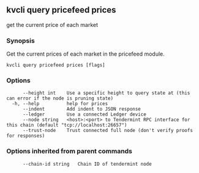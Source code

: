 <!--
title: prices
-->
## kvcli query pricefeed prices

get the current price of each market

### Synopsis

Get the current prices of each market in the pricefeed module.

```
kvcli query pricefeed prices [flags]
```

### Options

```
      --height int    Use a specific height to query state at (this can error if the node is pruning state)
  -h, --help          help for prices
      --indent        Add indent to JSON response
      --ledger        Use a connected Ledger device
      --node string   <host>:<port> to Tendermint RPC interface for this chain (default "tcp://localhost:26657")
      --trust-node    Trust connected full node (don't verify proofs for responses)
```

### Options inherited from parent commands

```
      --chain-id string   Chain ID of tendermint node
```

